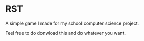 # RST

A simple game I made for my school computer science project. 

Feel free to do donwload this and do whatever you want.
